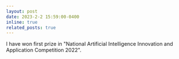 ```yaml
---
layout: post
date: 2023-2-2 15:59:00-0400
inline: true
related_posts: true
---
```


I have won first prize in "National Artificial Intelligence Innovation and Application Competition 2022".
